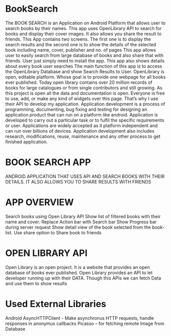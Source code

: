 # BookSearch
The BOOK SEARCH is an Application on Android Platform that allows user to search books by their names. This app uses OpenLibrary API to search for books and display their cover images.  It also allows you share the result to friends.
This App contains two screens. The first one is to display the search results and the second one is to show the details of the selected book including name, cover, publisher and no. of pages
This app allows user to easily search from large database of books and also share that with friends. User just simply need to install the app. This app also shows details about every book user searches 
The main function of this app is to access the OpenLibrary Database and show Search Results to User. OpenLibrary is open, editable platform. Whose goal is to provide one webpage for all books ever published. Today open library contains over 20 million records of books for large catalogues or from single contributors and still growing. As this project is open all the data and documentation is open. Everyone is free to use, add, or make any kind of widgets over this page. That’s why I use their API to develop my application. 
Application development is a process of programming, documenting, bug fixing and testing for designing an application product that can run on a platform like android. Application is developed to carry out a particular task or to fulfil the specific requirements or user. Applications are widely accepted as it platform independent and can run over billions of devices. Application development also includes research, modifications, reuse, maintenance and any other process to get finished application.

# BOOK SEARCH APP
ANDROID APPLICATION THAT USES API AND SEARCH BOOKS WITH THEIR DETAILS. IT ALSO ALLOWS YOU TO SHARE RESULTS WITH FRIENDS

# APP OVERVIEW
Search books using Open Library API
Show list of filtered books with their name and cover.
Replace Action bar with Search bar
Show Progress bar during server request
Show detail view of the book selected from the book-list.
Use share option to Share book to friends

# OPEN LIBRARY API
Open Library is an open project. It is a website that provides an open database of books ever published.
Open Library provides an API to let developer running up with their DATA. 
Though this APIs we can fetch Data and use them to show results 

# Used External Libraries
Android AsyncHTTPClient - Make asynchronus HTTP requests, handle responses in anonymus callbacks
Picasso – for fetching remote Image from Database
